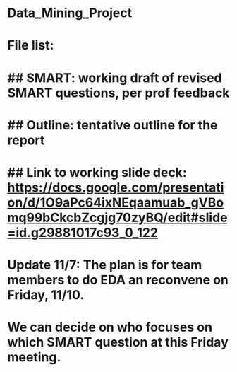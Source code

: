 # Data_Mining_Project

# File list:
# ## SMART: working draft of revised SMART questions, per prof feedback
# ## Outline: tentative outline for the report
# ## Link to working slide deck: https://docs.google.com/presentation/d/1O9aPc64ixNEqaamuab_gVBomq99bCkcbZcgjg70zyBQ/edit#slide=id.g29881017c93_0_122 

# Update 11/7: The plan is for team members to do EDA an reconvene on Friday, 11/10.
# We can decide on who focuses on which SMART question at this Friday meeting.
